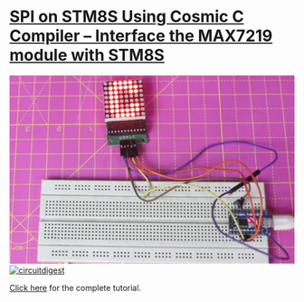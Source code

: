 # [SPI on STM8S Using Cosmic C Compiler – Interface the MAX7219 module with STM8S](https://circuitdigest.com/microcontroller-projects/stm8s-spi-tutorial-interfacing-max7219-module-with-stm8s-using-cosmic-c-compiler)

<img src="https://github.com/Circuit-Digest/STM8S103F3P6_Cosmic_C_Tutorial/blob/master/IMAGES/T8_SPI_Communication_on_STM8S_using_Cosmic_C_Compiler.png" alt="image3" title="image3">

<br>
<a href="https://circuitdigest.com/microcontroller-projects/stm8s-spi-tutorial-interfacing-max7219-module-with-stm8s-using-cosmic-c-compiler"><img src="https://img.shields.io/static/v1?label=&labelColor=505050&message=SPI COMMUNICATION ON STM8S USING COSMIC C COMPILER CIRCUIT DIGEST&color=%230076D6&style=social&logo=google-chrome&logoColor=%230076D6" alt="circuitdigest"/></a>

<br>

[Click here](https://circuitdigest.com/microcontroller-projects/stm8s-spi-tutorial-interfacing-max7219-module-with-stm8s-using-cosmic-c-compiler) for the complete tutorial.

<br>
